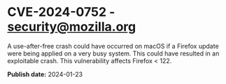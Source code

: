 # CVE-2024-0752 - security@mozilla.org

A use-after-free crash could have occurred on macOS if a Firefox update were being applied on a very busy system. This could have resulted in an exploitable crash. This vulnerability affects Firefox < 122.

**Publish date:** 2024-01-23
